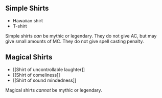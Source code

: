 ## Simple Shirts
- Hawaiian shirt
- T-shirt

Simple shirts *can* be mythic or legendary. They do not give AC, but may give small amounts of MC. They do not give spell casting penalty.

## Magical Shirts
- [[Shirt of uncontrollable laughter]]
- [[Shirt of comeliness]]
- [[Shirt of sound mindedness]]

Magical shirts *cannot* be mythic or legendary.